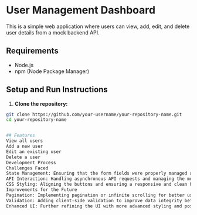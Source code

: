 # User Management Dashboard

This is a simple web application where users can view, add, edit, and delete user details from a mock backend API.

## Requirements

- Node.js
- npm (Node Package Manager)

## Setup and Run Instructions

1. **Clone the repository:**

```sh
git clone https://github.com/your-username/your-repository-name.git
cd your-repository-name


## Features
View all users
Add a new user
Edit an existing user
Delete a user
Development Process
Challenges Faced
State Management: Ensuring that the form fields were properly managed and reset after adding a new user.
API Interaction: Handling asynchronous API requests and managing the mock responses from JSONPlaceholder.
CSS Styling: Aligning the buttons and ensuring a responsive and clean UI layout.
Improvements for the Future
Pagination: Implementing pagination or infinite scrolling for better user experience when dealing with a large number of users.
Validation: Adding client-side validation to improve data integrity before submitting the form.
Enhanced UI: Further refining the UI with more advanced styling and possibly incorporating a UI framework like Bootstrap or Material-UI.
